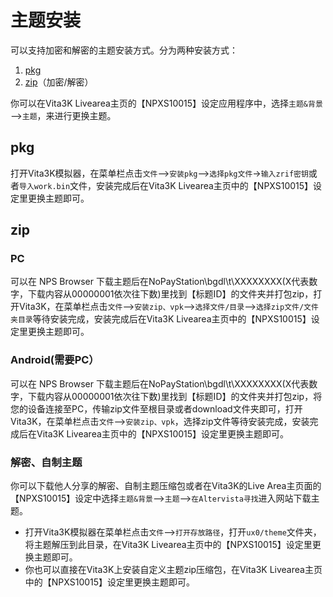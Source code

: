 # 主题安装
可以支持加密和解密的主题安装方式。分为两种安装方式：
1. [pkg](http://croden1999.github.io/Vita3K-quick-guide/README_THEME#pkg)
2. [zip](http://croden1999.github.io/Vita3K-quick-guide/README_THEME#zip)（加密/解密）

你可以在Vita3K Livearea主页的【NPXS10015】设定应用程序中，选择`主题&背景`——>`主题`，来进行更换主题。

## pkg
打开Vita3K模拟器，在菜单栏点击`文件`——>`安装pkg`——>`选择pkg文件`→`输入zrif密钥`或者`导入work.bin`文件，安装完成后在Vita3K Livearea主页中的【NPXS10015】设定里更换主题即可。

## zip
### PC
可以在 NPS Browser 下载主题后在NoPayStation\bgdl\t\XXXXXXXX(X代表数字，下载内容从00000001依次往下数)里找到【标题ID】的文件夹并打包zip，打开Vita3K，在菜单栏点击`文件`——>`安装zip、vpk`——>`选择文件/目录`——>`选择zip文件/文件夹目录`等待安装完成，安装完成后在Vita3K Livearea主页中的【NPXS10015】设定里更换主题即可。

### Android(需要PC）
可以在 NPS Browser 下载主题后在NoPayStation\bgdl\t\XXXXXXXX(X代表数字，下载内容从00000001依次往下数)里找到【标题ID】的文件夹并打包zip，将您的设备连接至PC，传输zip文件至根目录或者download文件夹即可，打开Vita3K，在菜单栏点击`文件`——>`安装zip、vpk`，选择zip文件等待安装完成，安装完成后在Vita3K Livearea主页中的【NPXS10015】设定里更换主题即可。

### 解密、自制主题
你可以下载他人分享的解密、自制主题压缩包或者在Vita3K的Live Area主页面的【NPXS10015】设定中选择`主题&背景`——>`主题`——>`在Altervista寻找`进入网站下载主题。
- 打开Vita3K模拟器在菜单栏点击`文件`——>`打开存放路径`，打开`ux0/theme`文件夹，将主题解压到此目录，在Vita3K Livearea主页中的【NPXS10015】设定里更换主题即可。
- 你也可以直接在Vita3K上安装自定义主题zip压缩包，在Vita3K Livearea主页中的【NPXS10015】设定里更换主题即可。
